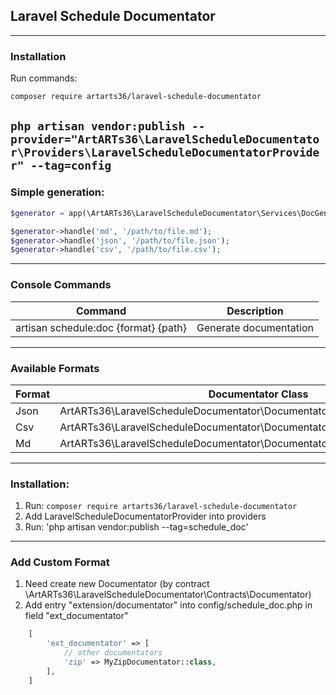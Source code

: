 ## Laravel Schedule Documentator

---

### Installation

Run commands: 

`composer require artarts36/laravel-schedule-documentator`

`php artisan vendor:publish --provider="ArtARTs36\LaravelScheduleDocumentator\Providers\LaravelScheduleDocumentatorProvider" --tag=config
`
---

### Simple generation:

```php
$generator = app(\ArtARTs36\LaravelScheduleDocumentator\Services\DocGenerateHandler::class);

$generator->handle('md', '/path/to/file.md');
$generator->handle('json', '/path/to/file.json');
$generator->handle('csv', '/path/to/file.csv');
```

---

### Console Commands

|  Command  | Description |
| ------------ | ------------ | 
| artisan schedule:doc {format} {path} | Generate documentation |

---

### Available Formats

|  Format  | Documentator Class |
| ------------ | ------------ | 
| Json | ArtARTs36\LaravelScheduleDocumentator\Documentators\JsonDocumentator |
| Csv | ArtARTs36\LaravelScheduleDocumentator\Documentators\CsvDocumentator |
| Md | ArtARTs36\LaravelScheduleDocumentator\Documentators\MarkdownDocumentator |

---

### Installation:

1. Run: `composer require artarts36/laravel-schedule-documentator`
2. Add LaravelScheduleDocumentatorProvider into providers
3. Run: 'php artisan vendor:publish --tag=schedule_doc'

---

### Add Custom Format

1. Need create new Documentator (by contract \ArtARTs36\LaravelScheduleDocumentator\Contracts\Documentator)
2. Add entry "extension/documentator" into config/schedule_doc.php in field "ext_documentator"
```php
    [
        'ext_documentator' => [
            // other documentators
            'zip' => MyZipDocumentator::class,
        ],
    ]
```

